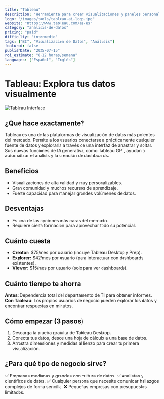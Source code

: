 ```yaml
---
title: "Tableau"
description: "Herramienta para crear visualizaciones y paneles personalizados para explorar datos de forma dinámica con funciones de IA generativa."
logo: "/images/tools/tableau-ai-logo.jpg"
website: "https://www.tableau.com/es-es"
category: "analisis-de-datos"
pricing: "paid"
difficulty: "intermedio"
tags: ["BI", "Visualización de Datos", "Análisis"]
featured: false
publishDate: "2025-07-15"
roi_estimate: "8-12 horas/semana"
languages: ["Español", "Inglés"]
---
```


# Tableau: Explora tus datos visualmente

![Tableau Interface](/images/tools/tableau-ai-hero.jpg)

## ¿Qué hace exactamente?
Tableau es una de las plataformas de visualización de datos más potentes del mercado. Permite a los usuarios conectarse a prácticamente cualquier fuente de datos y explorarla a través de una interfaz de arrastrar y soltar. Sus nuevas funciones de IA generativa, como Tableau GPT, ayudan a automatizar el análisis y la creación de dashboards.

## Beneficios
- Visualizaciones de alta calidad y muy personalizables.
- Gran comunidad y muchos recursos de aprendizaje.
- Fuerte capacidad para manejar grandes volúmenes de datos.

## Desventajas
- Es una de las opciones más caras del mercado.
- Requiere cierta formación para aprovechar todo su potencial.

## Cuánto cuesta
- **Creator:** $75/mes por usuario (incluye Tableau Desktop y Prep).
- **Explorer:** $42/mes por usuario (para interactuar con dashboards existentes).
- **Viewer:** $15/mes por usuario (solo para ver dashboards).

## Cuánto tiempo te ahorra
**Antes**: Dependencia total del departamento de TI para obtener informes.
**Con Tableau**: Los propios usuarios de negocio pueden explorar los datos y encontrar respuestas en minutos.

## Cómo empezar (3 pasos)
1. Descarga la prueba gratuita de Tableau Desktop.
2. Conecta tus datos, desde una hoja de cálculo a una base de datos.
3. Arrastra dimensiones y medidas al lienzo para crear tu primera visualización.

## ¿Para qué tipo de negocio sirve?
✅ Empresas medianas y grandes con cultura de datos.
✅ Analistas y científicos de datos.
✅ Cualquier persona que necesite comunicar hallazgos complejos de forma sencilla.
❌ Pequeñas empresas con presupuestos limitados.
